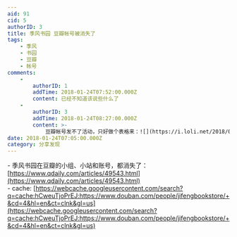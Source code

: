 ```yaml
---
aid: 91
cid: 5
authorID: 3
title: 季风书园 豆瓣帐号被消失了
tags:
    - 季风
    - 书园
    - 豆瓣
    - 帐号
comments:
    -
        authorID: 1
        addTime: 2018-01-24T07:52:00.000Z
        content: 已经不知道该说些什么了
    -
        authorID: 3
        addTime: 2018-01-24T08:27:00.000Z
        content: >-
            豆瓣帐号发不了活动，只好做个表格来：![](https://i.loli.net/2018/01/24/5a68431b13247.jpg)
date: 2018-01-24T07:05:00.000Z
category: 分享发现
---
```


\- 季风书园在豆瓣的小组、小站和账号，都消失了：[https://www.qdaily.com/articles/49543.html](https://www.qdaily.com/articles/49543.html)  
\- cache: [https://webcache.googleusercontent.com/search?q=cache:hCweuTjoPrEJ:https://www.douban.com/people/jifengbookstore/+&cd=4&hl=en&ct=clnk&gl=us](https://webcache.googleusercontent.com/search?q=cache:hCweuTjoPrEJ:https://www.douban.com/people/jifengbookstore/+&cd=4&hl=en&ct=clnk&gl=us)
